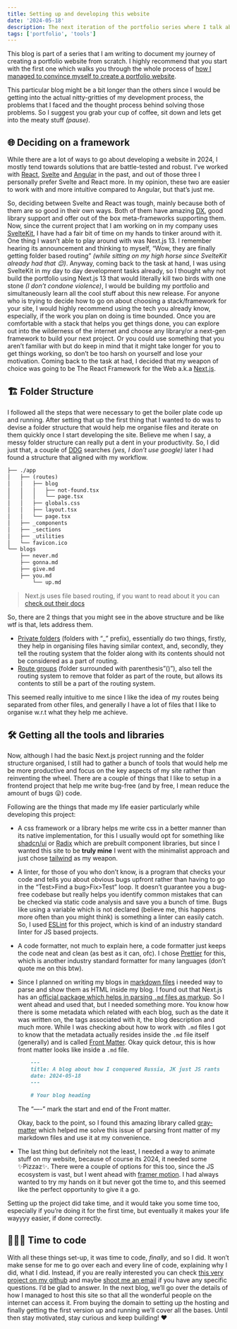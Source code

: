 ```yaml
---
title: Setting up and developing this website
date: '2024-05-18'
description: The next iteration of the portfolio series where I talk about choosing the tech stack for my website and the thought process behind it.
tags: ['portfolio', 'tools']
---
```


This blog is part of a series that I am writing to document my journey of creating a portfolio website from scratch. I highly recommend that you start with the first one which walks you through the whole process of [how I managed to convince myself to create a portfolio website](/blog/building_portfolio_1).

This particular blog might be a bit longer than the others since I would be getting into the actual nitty-gritties of my development process, the problems that I faced and the thought process behind solving those problems. So I suggest you grab your cup of coffee, sit down and lets get into the meaty stuff _(pause)_.

## 🌐 Deciding on a framework

While there are a lot of ways to go about developing a website in 2024, I mostly tend towards solutions that are battle-tested and robust. I’ve worked with [React](https://react.dev/), [Svelte](https://svelte.dev/) and [Angular](https://angular.io/) in the past, and out of those three I personally prefer Svelte and React more. In my opinion, these two are easier to work with and more intuitive compared to Angular, but that’s just me.

So, deciding between Svelte and React was tough, mainly because both of them are so good in their own ways. Both of them have amazing [DX](https://github.blog/2023-06-08-developer-experience-what-is-it-and-why-should-you-care/), good library support and offer out of the box meta-frameworks supporting them. Now, since the current project that I am working on in my company uses [SvelteKit](https://kit.svelte.dev/), I have had a fair bit of time on my hands to tinker around with it. One thing I wasn’t able to play around with was Next.js 13. I remember hearing its announcement and thinking to myself, “Wow, they are finally getting folder based routing” _(while sitting on my high horse since SvelteKit already had that 😌)_. Anyway, coming back to the task at hand, I was using SvelteKit in my day to day development tasks already, so I thought why not build the portfolio using Next.js 13 that would literally kill two birds with one stone _(I don’t condone violence)_, I would be building my portfolio and simultaneously learn all the cool stuff about this new release. For anyone who is trying to decide how to go on about choosing a stack/framework for your site, I would highly recommend using the tech you already know, especially, if the work you plan on doing is time bounded. Once you are comfortable with a stack that helps you get things done, you can explore out into the wilderness of the internet and choose any library/or a next-gen framework to build your next project. Or you could use something that you aren’t familiar with but do keep in mind that it might take longer for you to get things working, so don’t be too harsh on yourself and lose your motivation. Coming back to the task at had, I decided that my weapon of choice was going to be The React Framework for the Web a.k.a [Next.js](https://nextjs.org/).

## 🏗️ Folder Structure

I followed all the steps that were necessary to get the boiler plate code up and running. After setting that up the first thing that I wanted to do was to devise a folder structure that would help me organise files and iterate on them quickly once I start developing the site. Believe me when I say, a messy folder structure can really put a dent in your productivity. So, I did just that, a couple of [DDG](https://duckduckgo.com/) searches _(yes, I don’t use google)_ later I had found a structure that aligned with my workflow.

```txt
├── ./app
│   ├── (routes)
│   │   ├── blog
│   │   │   ├── not-found.tsx
│   │   │   └── page.tsx
│   │   ├── globals.css
│   │   ├── layout.tsx
│   │   └── page.tsx
│   ├── _components
│   ├── _sections
│   ├── _utilities
│   └── favicon.ico
└── blogs
    ├── never.md
    ├── gonna.md
    ├── give.md
    ├── you.md
        └── up.md
```

> Next.js uses file based routing, if you want to read about it you can [check out their docs](https://nextjs.org/docs/app/building-your-application/routing)

So, there are 2 things that you might see in the above structure and be like wtf is that, lets address them.

- [Private folders](https://nextjs.org/docs/app/building-your-application/routing/colocation#private-folders) (folders with “\_” prefix), essentially do two things, firstly, they help in organising files having similar context, and, secondly, they tell the routing system that the folder along with its contents should not be considered as a part of routing.
- [Route groups](https://nextjs.org/docs/app/building-your-application/routing/colocation#route-groups) (folder surrounded with parenthesis”()”), also tell the routing system to remove that folder as part of the route, but allows its contents to still be a part of the routing system.

This seemed really intuitive to me since I like the idea of my routes being separated from other files, and generally I have a lot of files that I like to organise w.r.t what they help me achieve.

## 🛠️ Getting all the tools and libraries

Now, although I had the basic Next.js project running and the folder structure organised, I still had to gather a bunch of tools that would help me be more productive and focus on the key aspects of my site rather than reinventing the wheel. There are a couple of things that I like to setup in a frontend project that help me write bug-free (and by free, I mean reduce the amount of bugs 😛) code.

Following are the things that made my life easier particularly while developing this project:

- A css framework or a library helps me write css in a better manner than its native implementation, for this I usually would opt for something like [shadcn/ui](https://ui.shadcn.com/) or [Radix](https://www.radix-ui.com/) which are prebuilt component libraries, but since I wanted this site to be **truly mine** I went with the minimalist approach and just chose [tailwind](https://tailwindcss.com/) as my weapon.
- A linter, for those of you who don’t know, is a program that checks your code and tells you about obvious bugs upfront rather than having to go in the “Test>Find a bug>Fix>Test” loop. It doesn’t guarantee you a bug-free codebase but really helps you identify common mistakes that can be checked via static code analysis and save you a bunch of time. Bugs like using a variable which is not declared (believe me, this happens more often than you might think) is something a linter can easily catch. So, I used [ESLint](https://eslint.org/) for this project, which is kind of an industry standard linter for JS based projects.
- A code formatter, not much to explain here, a code formatter just keeps the code neat and clean (as best as it can, ofc). I chose [Prettier](https://prettier.io/) for this, which is another industry standard formatter for many languages (don’t quote me on this btw).
- Since I planned on writing my blogs in [markdown files](https://www.markdownguide.org/getting-started/) i needed way to parse and show them as HTML inside my blog. I found out that Next.js has an [official package which helps in parsing `.md` files as markup](https://nextjs.org/docs/app/building-your-application/configuring/mdx). So I went ahead and used that, but I needed something more. You know how there is some metadata which related with each blog, such as the date it was written on, the tags associated with it, the blog description and much more. While I was checking about how to work with `.md` files I got to know that the metadata actually resides inside the `.md` file itself (generally) and is called [Front Matter](https://daily-dev-tips.com/posts/what-exactly-is-frontmatter/). Okay quick detour, this is how front matter looks like inside a `.md` file.

  ```markdown
      ---
      title: A blog about how I conquered Russia, JK just JS rants
      date: 2024-05-18
      ---

      # Your blog heading
  ```

  The “—-” mark the start and end of the Front matter.

  Okay, back to the point, so I found this amazing library called [gray-matter](https://github.com/jonschlinkert/gray-matter) which helped me solve this issue of parsing front matter of my markdown files and use it at my convenience.

- The last thing but definitely not the least, I needed a way to animate stuff on my website, because of course its 2024, it needed some ✨Pizzaz✨. There were a couple of options for this too, since the JS ecosystem is vast, but I went ahead with [framer motion](https://www.framer.com/motion/introduction/). I had always wanted to try my hands on it but never got the time to, and this seemed like the perfect opportunity to give it a go.

Setting up the project did take time, and it would take you some time too, especially if you’re doing it for the first time, but eventually it makes your life wayyyy easier, if done correctly.

## 👨🏽‍💻 Time to code

With all these things set-up, it was time to code, _finally_, and so I did. It won’t make sense for me to go over each and every line of code, explaining why I did, what I did. Instead, if you are really interested you can check [this very project on my github](https://github.com/souvikmishra/portfolio) and maybe [shoot me an email](mailto:mishra.souvik911@gmail.com) if you have any specific questions. I’d be glad to answer.
In the next blog, we’ll go over the details of how I managed to host this site so that all the wonderful people on the internet can access it. From buying the domain to setting up the hosting and finally getting the first version up and running we’ll cover all the bases. Until then stay motivated, stay curious and keep building! ❤️
